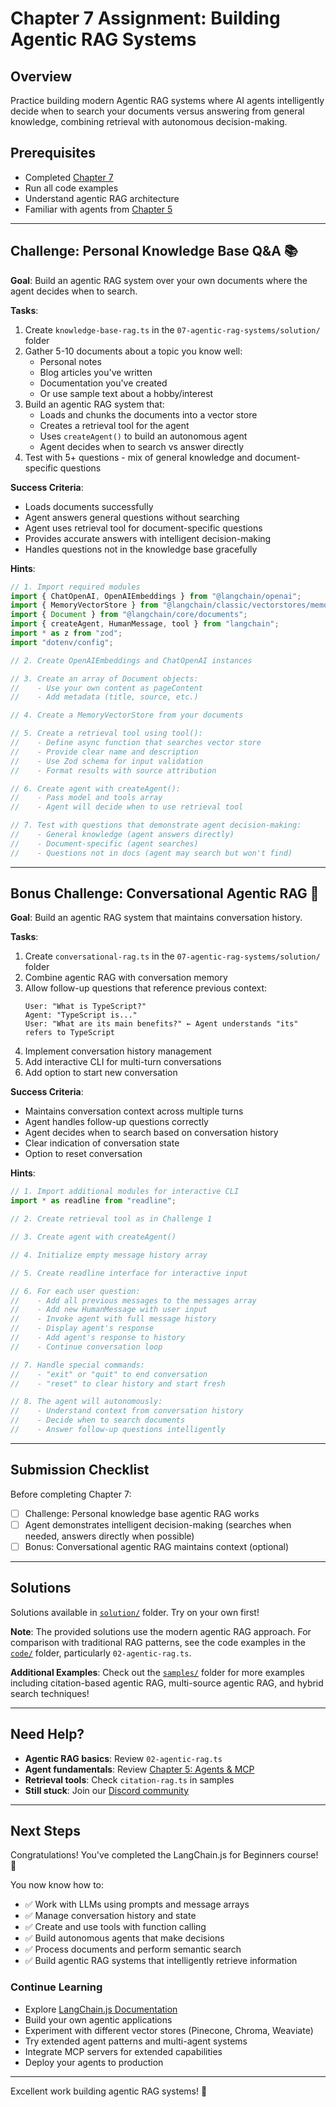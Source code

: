 # Chapter 7 Assignment: Building Agentic RAG Systems

## Overview

Practice building modern Agentic RAG systems where AI agents intelligently decide when to search your documents versus answering from general knowledge, combining retrieval with autonomous decision-making.

## Prerequisites

- Completed [Chapter 7](./README.md)
- Run all code examples
- Understand agentic RAG architecture
- Familiar with agents from [Chapter 5](../05-agents-mcp/README.md)

---

## Challenge: Personal Knowledge Base Q&A 📚

**Goal**: Build an agentic RAG system over your own documents where the agent decides when to search.

**Tasks**:
1. Create `knowledge-base-rag.ts` in the `07-agentic-rag-systems/solution/` folder
2. Gather 5-10 documents about a topic you know well:
   - Personal notes
   - Blog articles you've written
   - Documentation you've created
   - Or use sample text about a hobby/interest
3. Build an agentic RAG system that:
   - Loads and chunks the documents into a vector store
   - Creates a retrieval tool for the agent
   - Uses `createAgent()` to build an autonomous agent
   - Agent decides when to search vs answer directly
4. Test with 5+ questions - mix of general knowledge and document-specific questions

**Success Criteria**:
- Loads documents successfully
- Agent answers general questions without searching
- Agent uses retrieval tool for document-specific questions
- Provides accurate answers with intelligent decision-making
- Handles questions not in the knowledge base gracefully

**Hints**:
```typescript
// 1. Import required modules
import { ChatOpenAI, OpenAIEmbeddings } from "@langchain/openai";
import { MemoryVectorStore } from "@langchain/classic/vectorstores/memory";
import { Document } from "@langchain/core/documents";
import { createAgent, HumanMessage, tool } from "langchain";
import * as z from "zod";
import "dotenv/config";

// 2. Create OpenAIEmbeddings and ChatOpenAI instances

// 3. Create an array of Document objects:
//    - Use your own content as pageContent
//    - Add metadata (title, source, etc.)

// 4. Create a MemoryVectorStore from your documents

// 5. Create a retrieval tool using tool():
//    - Define async function that searches vector store
//    - Provide clear name and description
//    - Use Zod schema for input validation
//    - Format results with source attribution

// 6. Create agent with createAgent():
//    - Pass model and tools array
//    - Agent will decide when to use retrieval tool

// 7. Test with questions that demonstrate agent decision-making:
//    - General knowledge (agent answers directly)
//    - Document-specific (agent searches)
//    - Questions not in docs (agent may search but won't find)
```

---

## Bonus Challenge: Conversational Agentic RAG 💬

**Goal**: Build an agentic RAG system that maintains conversation history.

**Tasks**:
1. Create `conversational-rag.ts` in the `07-agentic-rag-systems/solution/` folder
2. Combine agentic RAG with conversation memory
3. Allow follow-up questions that reference previous context:
   ```
   User: "What is TypeScript?"
   Agent: "TypeScript is..."
   User: "What are its main benefits?" ← Agent understands "its" refers to TypeScript
   ```
4. Implement conversation history management
5. Add interactive CLI for multi-turn conversations
6. Add option to start new conversation

**Success Criteria**:
- Maintains conversation context across multiple turns
- Agent handles follow-up questions correctly
- Agent decides when to search based on conversation history
- Clear indication of conversation state
- Option to reset conversation

**Hints**:
```typescript
// 1. Import additional modules for interactive CLI
import * as readline from "readline";

// 2. Create retrieval tool as in Challenge 1

// 3. Create agent with createAgent()

// 4. Initialize empty message history array

// 5. Create readline interface for interactive input

// 6. For each user question:
//    - Add all previous messages to the messages array
//    - Add new HumanMessage with user input
//    - Invoke agent with full message history
//    - Display agent's response
//    - Add agent's response to history
//    - Continue conversation loop

// 7. Handle special commands:
//    - "exit" or "quit" to end conversation
//    - "reset" to clear history and start fresh

// 8. The agent will autonomously:
//    - Understand context from conversation history
//    - Decide when to search documents
//    - Answer follow-up questions intelligently
```

---

## Submission Checklist

Before completing Chapter 7:

- [ ] Challenge: Personal knowledge base agentic RAG works
- [ ] Agent demonstrates intelligent decision-making (searches when needed, answers directly when possible)
- [ ] Bonus: Conversational agentic RAG maintains context (optional)

---

## Solutions

Solutions available in [`solution/`](./solution/) folder. Try on your own first!

**Note**: The provided solutions use the modern agentic RAG approach. For comparison with traditional RAG patterns, see the code examples in the [`code/`](./code/) folder, particularly `02-agentic-rag.ts`.

**Additional Examples**: Check out the [`samples/`](./samples/) folder for more examples including citation-based agentic RAG, multi-source agentic RAG, and hybrid search techniques!

---

## Need Help?

- **Agentic RAG basics**: Review `02-agentic-rag.ts`
- **Agent fundamentals**: Review [Chapter 5: Agents & MCP](../05-agents-mcp/README.md)
- **Retrieval tools**: Check `citation-rag.ts` in samples
- **Still stuck**: Join our [Discord community](https://aka.ms/foundry/discord)

---

## Next Steps

Congratulations! You've completed the LangChain.js for Beginners course! 🎉

You now know how to:
- ✅ Work with LLMs using prompts and message arrays
- ✅ Manage conversation history and state
- ✅ Create and use tools with function calling
- ✅ Build autonomous agents that make decisions
- ✅ Process documents and perform semantic search
- ✅ Build agentic RAG systems that intelligently retrieve information

### Continue Learning

- Explore [LangChain.js Documentation](https://js.langchain.com/)
- Build your own agentic applications
- Experiment with different vector stores (Pinecone, Chroma, Weaviate)
- Try extended agent patterns and multi-agent systems
- Integrate MCP servers for extended capabilities
- Deploy your agents to production

---

Excellent work building agentic RAG systems! 🎉
